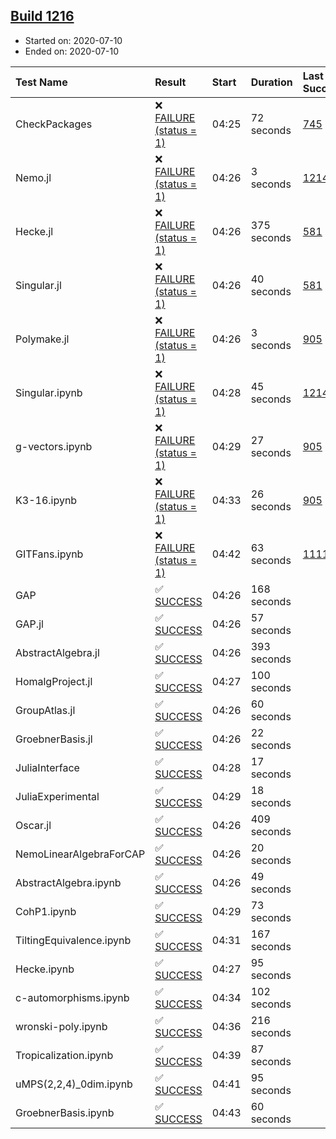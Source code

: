 ## [Build 1216](https://oscarci.mathematik.uni-kl.de/job/oscar-julia-1.4/1216/)

* Started on: 2020-07-10
* Ended on: 2020-07-10

| Test Name    | Result | Start | Duration | Last Success | First Failure |
|:-------------|:-------|:------|:---------|:-------------|:--------------|
| CheckPackages | ❌ [FAILURE (status = 1)](https://oscarci.mathematik.uni-kl.de/job/oscar-julia-1.4/1216/artifact/logs/build-1216/CheckPackages.log) | 04:25 | 72 seconds | [745](https://oscarci.mathematik.uni-kl.de/job/oscar-julia-1.4/745/) | [746](https://oscarci.mathematik.uni-kl.de/job/oscar-julia-1.4/746/) |
| Nemo.jl | ❌ [FAILURE (status = 1)](https://oscarci.mathematik.uni-kl.de/job/oscar-julia-1.4/1216/artifact/logs/build-1216/Nemo.jl.log) | 04:26 | 3 seconds | [1214](https://oscarci.mathematik.uni-kl.de/job/oscar-julia-1.4/1214/) | [1215](https://oscarci.mathematik.uni-kl.de/job/oscar-julia-1.4/1215/) |
| Hecke.jl | ❌ [FAILURE (status = 1)](https://oscarci.mathematik.uni-kl.de/job/oscar-julia-1.4/1216/artifact/logs/build-1216/Hecke.jl.log) | 04:26 | 375 seconds | [581](https://oscarci.mathematik.uni-kl.de/job/oscar-julia-1.4/581/) | [582](https://oscarci.mathematik.uni-kl.de/job/oscar-julia-1.4/582/) |
| Singular.jl | ❌ [FAILURE (status = 1)](https://oscarci.mathematik.uni-kl.de/job/oscar-julia-1.4/1216/artifact/logs/build-1216/Singular.jl.log) | 04:26 | 40 seconds | [581](https://oscarci.mathematik.uni-kl.de/job/oscar-julia-1.4/581/) | [582](https://oscarci.mathematik.uni-kl.de/job/oscar-julia-1.4/582/) |
| Polymake.jl | ❌ [FAILURE (status = 1)](https://oscarci.mathematik.uni-kl.de/job/oscar-julia-1.4/1216/artifact/logs/build-1216/Polymake.jl.log) | 04:26 | 3 seconds | [905](https://oscarci.mathematik.uni-kl.de/job/oscar-julia-1.4/905/) | [907](https://oscarci.mathematik.uni-kl.de/job/oscar-julia-1.4/907/) |
| Singular.ipynb | ❌ [FAILURE (status = 1)](https://oscarci.mathematik.uni-kl.de/job/oscar-julia-1.4/1216/artifact/logs/build-1216/Singular.ipynb.log) | 04:28 | 45 seconds | [1214](https://oscarci.mathematik.uni-kl.de/job/oscar-julia-1.4/1214/) | [1215](https://oscarci.mathematik.uni-kl.de/job/oscar-julia-1.4/1215/) |
| g-vectors.ipynb | ❌ [FAILURE (status = 1)](https://oscarci.mathematik.uni-kl.de/job/oscar-julia-1.4/1216/artifact/logs/build-1216/g-vectors.ipynb.log) | 04:29 | 27 seconds | [905](https://oscarci.mathematik.uni-kl.de/job/oscar-julia-1.4/905/) | [907](https://oscarci.mathematik.uni-kl.de/job/oscar-julia-1.4/907/) |
| K3-16.ipynb | ❌ [FAILURE (status = 1)](https://oscarci.mathematik.uni-kl.de/job/oscar-julia-1.4/1216/artifact/logs/build-1216/K3-16.ipynb.log) | 04:33 | 26 seconds | [905](https://oscarci.mathematik.uni-kl.de/job/oscar-julia-1.4/905/) | [907](https://oscarci.mathematik.uni-kl.de/job/oscar-julia-1.4/907/) |
| GITFans.ipynb | ❌ [FAILURE (status = 1)](https://oscarci.mathematik.uni-kl.de/job/oscar-julia-1.4/1216/artifact/logs/build-1216/GITFans.ipynb.log) | 04:42 | 63 seconds | [1111](https://oscarci.mathematik.uni-kl.de/job/oscar-julia-1.4/1111/) | [1112](https://oscarci.mathematik.uni-kl.de/job/oscar-julia-1.4/1112/) |
| GAP | ✅ [SUCCESS](https://oscarci.mathematik.uni-kl.de/job/oscar-julia-1.4/1216/artifact/logs/build-1216/GAP.log) | 04:26 | 168 seconds |  |  |
| GAP.jl | ✅ [SUCCESS](https://oscarci.mathematik.uni-kl.de/job/oscar-julia-1.4/1216/artifact/logs/build-1216/GAP.jl.log) | 04:26 | 57 seconds |  |  |
| AbstractAlgebra.jl | ✅ [SUCCESS](https://oscarci.mathematik.uni-kl.de/job/oscar-julia-1.4/1216/artifact/logs/build-1216/AbstractAlgebra.jl.log) | 04:26 | 393 seconds |  |  |
| HomalgProject.jl | ✅ [SUCCESS](https://oscarci.mathematik.uni-kl.de/job/oscar-julia-1.4/1216/artifact/logs/build-1216/HomalgProject.jl.log) | 04:27 | 100 seconds |  |  |
| GroupAtlas.jl | ✅ [SUCCESS](https://oscarci.mathematik.uni-kl.de/job/oscar-julia-1.4/1216/artifact/logs/build-1216/GroupAtlas.jl.log) | 04:26 | 60 seconds |  |  |
| GroebnerBasis.jl | ✅ [SUCCESS](https://oscarci.mathematik.uni-kl.de/job/oscar-julia-1.4/1216/artifact/logs/build-1216/GroebnerBasis.jl.log) | 04:26 | 22 seconds |  |  |
| JuliaInterface | ✅ [SUCCESS](https://oscarci.mathematik.uni-kl.de/job/oscar-julia-1.4/1216/artifact/logs/build-1216/JuliaInterface.log) | 04:28 | 17 seconds |  |  |
| JuliaExperimental | ✅ [SUCCESS](https://oscarci.mathematik.uni-kl.de/job/oscar-julia-1.4/1216/artifact/logs/build-1216/JuliaExperimental.log) | 04:29 | 18 seconds |  |  |
| Oscar.jl | ✅ [SUCCESS](https://oscarci.mathematik.uni-kl.de/job/oscar-julia-1.4/1216/artifact/logs/build-1216/Oscar.jl.log) | 04:26 | 409 seconds |  |  |
| NemoLinearAlgebraForCAP | ✅ [SUCCESS](https://oscarci.mathematik.uni-kl.de/job/oscar-julia-1.4/1216/artifact/logs/build-1216/NemoLinearAlgebraForCAP.log) | 04:26 | 20 seconds |  |  |
| AbstractAlgebra.ipynb | ✅ [SUCCESS](https://oscarci.mathematik.uni-kl.de/job/oscar-julia-1.4/1216/artifact/logs/build-1216/AbstractAlgebra.ipynb.log) | 04:26 | 49 seconds |  |  |
| CohP1.ipynb | ✅ [SUCCESS](https://oscarci.mathematik.uni-kl.de/job/oscar-julia-1.4/1216/artifact/logs/build-1216/CohP1.ipynb.log) | 04:29 | 73 seconds |  |  |
| TiltingEquivalence.ipynb | ✅ [SUCCESS](https://oscarci.mathematik.uni-kl.de/job/oscar-julia-1.4/1216/artifact/logs/build-1216/TiltingEquivalence.ipynb.log) | 04:31 | 167 seconds |  |  |
| Hecke.ipynb | ✅ [SUCCESS](https://oscarci.mathematik.uni-kl.de/job/oscar-julia-1.4/1216/artifact/logs/build-1216/Hecke.ipynb.log) | 04:27 | 95 seconds |  |  |
| c-automorphisms.ipynb | ✅ [SUCCESS](https://oscarci.mathematik.uni-kl.de/job/oscar-julia-1.4/1216/artifact/logs/build-1216/c-automorphisms.ipynb.log) | 04:34 | 102 seconds |  |  |
| wronski-poly.ipynb | ✅ [SUCCESS](https://oscarci.mathematik.uni-kl.de/job/oscar-julia-1.4/1216/artifact/logs/build-1216/wronski-poly.ipynb.log) | 04:36 | 216 seconds |  |  |
| Tropicalization.ipynb | ✅ [SUCCESS](https://oscarci.mathematik.uni-kl.de/job/oscar-julia-1.4/1216/artifact/logs/build-1216/Tropicalization.ipynb.log) | 04:39 | 87 seconds |  |  |
| uMPS(2,2,4)_0dim.ipynb | ✅ [SUCCESS](https://oscarci.mathematik.uni-kl.de/job/oscar-julia-1.4/1216/artifact/logs/build-1216/uMPS-2-2-4-_0dim.ipynb.log) | 04:41 | 95 seconds |  |  |
| GroebnerBasis.ipynb | ✅ [SUCCESS](https://oscarci.mathematik.uni-kl.de/job/oscar-julia-1.4/1216/artifact/logs/build-1216/GroebnerBasis.ipynb.log) | 04:43 | 60 seconds |  |  |
